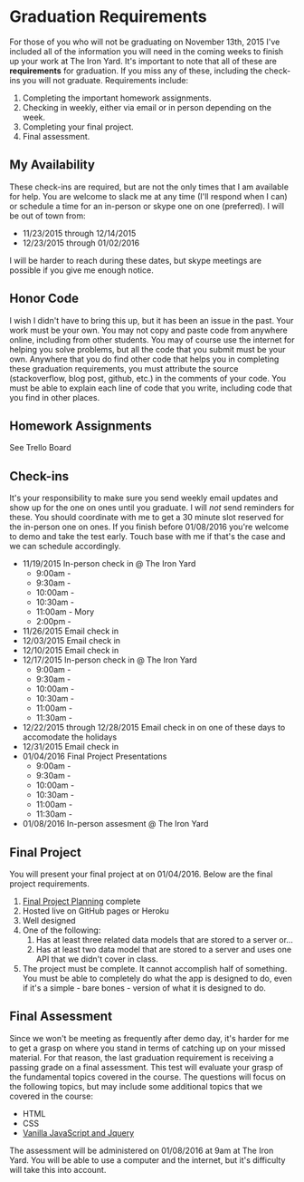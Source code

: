 # Graduation Requirements

For those of you who will not be graduating on November 13th, 2015 I've included all of the information you will need in the coming weeks to finish up your work at The Iron Yard. It's important to note that all of these are **requirements** for graduation. If you miss any of these, including the check-ins you will not graduate. Requirements include:

1. Completing the important homework assignments.
2. Checking in weekly, either via email or in person depending on the week.
3. Completing your final project.
4. Final assessment.

## My Availability

These check-ins are required, but are not the only times that I am available for help. You are welcome to slack me at any time (I'll respond when I can) or schedule a time for an in-person or skype one on one (preferred). I will be out of town from:

* 11/23/2015 through 12/14/2015
* 12/23/2015 through 01/02/2016

I will be harder to reach during these dates, but skype meetings are possible if you give me enough notice.

## Honor Code

I wish I didn't have to bring this up, but it has been an issue in the past. Your work must be your own. You may not copy and paste code from anywhere online, including from other students. You may of course use the internet for helping you solve problems, but all the code that you submit must be your own. Anywhere that you do find other code that helps you in completing these graduation requirements, you must attribute the source (stackoverflow, blog post, github, etc.) in the comments of your code. You must be able to explain each line of code that you write, including code that you find in other places.

## Homework Assignments

See Trello Board

## Check-ins

It's your responsibility to make sure you send weekly email updates and show up for the one on ones until you graduate. I will *not* send reminders for these. You should coordinate with me to get a 30 minute slot reserved for the in-person one on ones. If you finish before 01/08/2016 you're welcome to demo and take the test early. Touch base with me if that's the case and we can schedule accordingly.

* 11/19/2015 In-person check in @ The Iron Yard
	* 9:00am - 
	* 9:30am - 
	* 10:00am - 
	* 10:30am - 
	* 11:00am - Mory
	* 2:00pm - 
* 11/26/2015 Email check in
* 12/03/2015 Email check in
* 12/10/2015 Email check in
* 12/17/2015 In-person check in @ The Iron Yard
	* 9:00am - 
	* 9:30am - 
	* 10:00am - 
	* 10:30am - 
	* 11:00am - 
	* 11:30am - 
* 12/22/2015 through 12/28/2015 Email check in on one of these days to accomodate the holidays
* 12/31/2015 Email check in
* 01/04/2016 Final Project Presentations
	* 9:00am - 
	* 9:30am - 
	* 10:00am - 
	* 10:30am - 
	* 11:00am - 
	* 11:30am - 
* 01/08/2016 In-person assesment @ The Iron Yard


## Final Project
You will present your final project at on 01/04/2016. Below are the final project requirements.

1. [Final Project Planning](https://github.com/TIY-Austin-Front-End-Engineering/Final-Project-Planning) complete
2. Hosted live on GitHub pages or Heroku
3. Well designed
4. One of the following:
	1. Has at least three related data models that are stored to a server or...
	1. Has at least two data model that are stored to a server and uses one API that we didn't cover in class.
5. The project must be complete. It cannot accomplish half of something. You must be able to completely do what the app is designed to do, even if it's a simple - bare bones - version of what it is designed to do.

## Final Assessment

Since we won't be meeting as frequently after demo day, it's harder for me to get a grasp on where you stand in terms of catching up on your missed material. For that reason, the last graduation requirement is receiving a passing grade on a final assessment. This test will evaluate your grasp of the fundamental topics covered in the course. The questions will focus on the following topics, but may include some additional topics that we covered in the course:

* HTML
* CSS
* [Vanilla JavaScript and Jquery](https://github.com/TIY-Austin-Front-End-Engineering/vanilla-js-and-jquery-review)

The assessment will be administered on 01/08/2016 at 9am at The Iron Yard. You will be able to use a computer and the internet, but it's difficulty will take this into account.